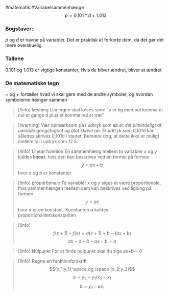 #matematik #Variabelsammenhænge
$$p= 0.101 * d + 1.013$$
### Bogstaver:

_p_ og _d_ er navne på variabler. Det er praktisk at forkorte dem, da det gør det mere overskuelig.

### Tallene

0.101 og 1.013 er vigtige konstanter, Hvis de bliver ændret, bliver at ændret

### De matematiske tegn

= og + fortæller hvad vi skal gøre med de andre symboler, og hvordan symbolerne hænger sammen

>[!info] læsning
>Linningen skal læses som: “p er lig med nul komma et nul et gange d plus et komma nul et træ”

>[!warning] Vær opmærksom på
>I udtryk som a*b er det almindeligt at udelade gangetegnet og blot skrive ab. Et udtryk som 0,101*d kan således skrives 0,101d i stedet. Bemærk dog, at dette ikke er muligt mellem tal i udtryk som 12.5.

>[!info] Linear funktion
>En sammenhæng mellem to variabler _x_ og _y_ kaldes **linear**, hvis den kan beskrives ved en formel på formen
>$$ y = ax+b $$
>hvor _a_ og _b_ er konstanter

>[!info] proportionale
> To variabler _x_ og _y_ siges at være proportionale, hvis sammenhængen mellem dem kan beskrives ved ligning på formen
>$$ y = ax $$
hvor _a_ er en konstant. Konstanten _a_ kaldes proportionalitetskonstanten

>[!info]
>$$f(x+1)-f(x)=a(x+1)+b-(ax+b)$$
>$$ax+a+b-ax-b = a$$

>[!info] Nulpunkt
>For at finde nulpunkt skal du sige ax+b = 0

>[!info] Regne en funktionforskrift
>$$(x_1;y_1) \space og \space (x_2;y_2)$$
>$$a = y_2-y_1/x_2-x_1$$
>$$b=y_1-ax_1$$



